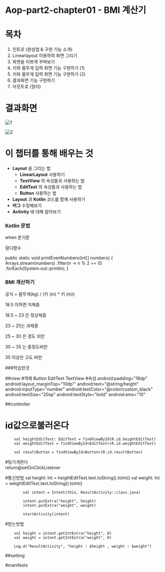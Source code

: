 # Aop-part2-chapter01 - BMI 계산기



# 목차

1. 인트로 (완성앱 & 구현 기능 소개)
2. Linearlayout 이용하여 화면 그리기
3. 화면을 이쁘게 꾸며보기
4. 키와 몸무게 입력 화면 기능 구현하기 (1)
5. 키와 몸무게 입력 화면 기능 구현하기 (2)
6. 결과화면 기능 구현하기
7. 아웃트로 (정리)



# 결과화면



![1](./screenshot/1.png)

![2](./screenshot/2.png)





# 이 챕터를 통해 배우는 것

- **Layout** 을 그리는 법
  - **LinearLayout** 사용하기
  - **TextView** 의 속성들과 사용하는 법
  - **EditText** 의 속성들과 사용하는 법
  - **Button** 사용하는 법
- **Layout** 과 **Kotlin** 코드를 함께 사용하기
- **버그** 수정해보기
- **Activity** 에 대해 알아보기



### Kotlin 문법

when 분기문

람다함수

public static void printEvenNumbers(int[] numbers) {
Arrays.stream(numbers)
.filter(n -> n % 2 == 0)
.forEach(System.out::println);
}


### BMI 계산하기

공식 =  몸무게(kg) / (키 (m) * 키 (m)) 

18.5 이하면 저체중

18.5 ~ 23 은 정상체중

23 ~ 25는 과체중

25 ~ 30 은 경도 비만

30 ~ 35 는 중정도비만

35 이상은 고도 비만

###학습한것 

##view
#객체
    Button
    EditText
    TextView
#속성
    android:padding="16dp"
    android:layout_marginTop="10dp"'
    android:text="@string/height"
    android:inputType="number"
    android:textColor="@color/custom_black"
    android:textSize="20sp"
    android:textStyle="bold"
    android:ems="10"


##controller
# id값으로불러온다
        val heightEditText: EditText = findViewById(R.id.heightEditText)
        val weightEditText = findViewById<EditText>(R.id.weightEditText)

        val resultButton = findViewById<Button>(R.id.resultButton)
#팅기게한다        
return@setOnClickListener

#통신방법
val height: Int = heightEditText.text.toString().toInt()
val weight: Int = weightEditText.text.toString().toInt()

            val intent = Intent(this, ResultActivity::class.java)

            intent.putExtra("height", height)
            intent.putExtra("weight", weight)

            startActivity(intent)

#받는방법

        val height = intent.getIntExtra("height", 0)
        val weight = intent.getIntExtra("weight", 0)

        Log.d("ResultActivity", "height : $height , weight : $weight")


##setting

#manifests
  <activity android:name=".ResultActivity"/>

